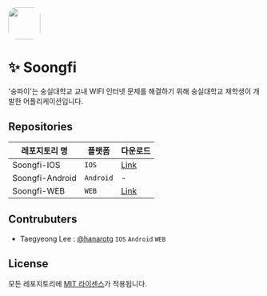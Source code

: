 <img src="https://hanarotg.github.io/others/soongfi/soongfi.png" style="width: 64px; height:64px; border-radius: 16px" />

# ✨ Soongfi

'숭파이'는 숭실대학교 교내 WIFI 인터넷 문제를 해결하기 위해
숭실대학교 재학생이 개발한 어플리케이션입니다.

## Repositories

| 레포지토리 명   | 플랫폼    | 다운로드                                           |
| --------------- | --------- | -------------------------------------------------- |
| Soongfi-IOS     | `IOS`     | [Link](https://testflight.apple.com/join/q2qA4inP) |
| Soongfi-Android | `Android` | -                                                  |
| Soongfi-WEB     | `WEB`     | [Link](https://soongfi.github.io/Soongfi-WEB/)     |

## Contrubuters

- Taegyeong Lee : [@hanarotg](https://github.com/hanarotg) `IOS` `Android` `WEB`

## License

모든 레포지토리에 [MIT 라이센스](https://opensource.org/licenses/MIT)가 적용됩니다.

